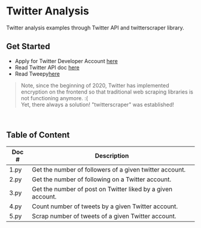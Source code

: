 # Twitter Analysis
Twitter analysis examples through Twitter API and twitterscraper library.

## Get Started
* Apply for Twitter Developer Account <a href="https://developer.twitter.com/en/docs/twitter-api/getting-started/getting-access-to-the-twitter-api">here</a>
* Read Twitter API doc <a href="https://developer.twitter.com/en/docs/twitter-api/getting-started/about-twitter-api">here</a>
* Read Tweepy<a href="https://docs.tweepy.org/en/latest/client.html">here</a>

> Note, since the beginning of 2020, Twitter has implemented encryption on the frontend so that traditional web scraping libraries is not functioning anymore. :( <br> Yet, there always a solution! "twitterscraper" was established!

<br>

## Table of Content
| Doc # | Description                                                 |
|-------|-------------------------------------------------------------|
| 1.py  | Get the number of followers of a given twitter account.     |
| 2.py  | Get the number of following on a Twitter account.           |
| 3.py  | Get the number of post on Twitter liked by a given account. |
| 4.py  | Count number of tweets by a given Twitter account. |
| 5.py  | Scrap number of tweets of a given Twitter account. |

